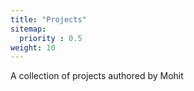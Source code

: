 ```yaml
---
title: "Projects"
sitemap:
  priority : 0.5
weight: 10
---
```

<p> A collection of projects authored by Mohit </p> 
